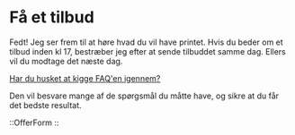 # Få et tilbud

Fedt! Jeg ser frem til at høre hvad du vil have printet. Hvis du beder om et tilbud inden kl 17, bestræber jeg efter at sende tilbuddet samme dag. Ellers vil du modtage det næste dag.

[Har du husket at kigge FAQ'en igennem?](/faq) 

Den vil besvare mange af de spørgsmål du måtte have, og sikre at du får det bedste resultat.

::OfferForm 
::